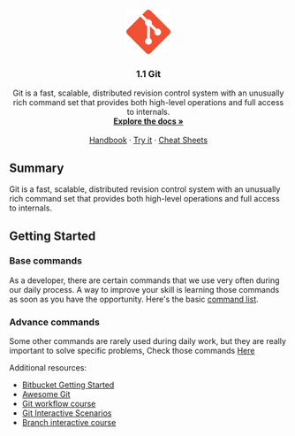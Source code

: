 <p align="center">
<img src="logo.png" alt="Logo" width="80" height="80">

  <h3 align="center">1.1 Git</h3>
  <p align="center">
  Git is a fast, scalable, distributed revision control system with an unusually rich command set that provides both high-level operations and full access to internals.
    <br />
    <a href="https://git-scm.com/docs/git" target="_blank"><strong>Explore the docs »</strong></a>
    <br />
    <br />
    <a href="https://guides.github.com/introduction/git-handbook/" target="_blank">Handbook</a>
    ·
    <a href="#">Try it</a>
    ·
    <a href="https://github.github.com/training-kit/" target="_blank">Cheat Sheets</a>
  </p>
</p>

## Summary

Git is a fast, scalable, distributed revision control system with an unusually rich command set that provides both high-level operations and full access to internals.

## Getting Started

### Base commands

As a developer, there are certain commands that we use very often during our daily process. A way to improve your skill is learning those commands as soon as you have the opportunity. Here's the basic [command list](https://guides.github.com/introduction/git-handbook/#basic-git).

### Advance commands

Some other commands are rarely used during daily work, but they are really important to solve specific problems, Check those commands [Here](https://www.atlassian.com/git/tutorials/advanced-overview)

Additional resources:

* [Bitbucket Getting Started](https://www.atlassian.com/git/tutorials/setting-up-a-repository)
* [Awesome Git](https://github.com/dictcp/awesome-git)
* [Git workflow course](https://www.codecademy.com/courses/learn-git/lessons/git-workflow/exercises/hello-git)
* [Git Interactive Scenarios](https://www.katacoda.com/courses/git)
* [Branch interactive course](https://learngitbranching.js.org/)
